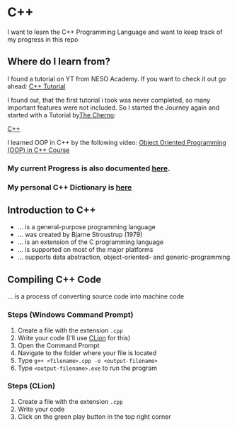 # C++
I want to learn the C++ Programming Language and want to keep track of my progress in this repo

## Where do I learn from?
I found a tutorial on YT from NESO Academy. If you want to check it out go ahead: 
[C++ Tutorial](https://www.youtube.com/playlist?list=PLBlnK6fEyqRh6isJ01MBnbNpV3ZsktSyS)

I found out, that the first tutorial i took was never completed, so many important features were not included.
So I started the Journey again and started with a Tutorial by[The Cherno](https://www.youtube.com/@TheCherno): 

[C++](https://www.youtube.com/playlist?list=PLlrATfBNZ98dudnM48yfGUldqGD0S4FFb)

I learned OOP in C++ by the following video:
[Object Oriented Programming (OOP) in C++ Course](https://www.youtube.com/watch?v=wN0x9eZLix4)

### My current Progress is also documented [here](https://github.com/dpfurners/CPP/blob/master/progress.md).

### My personal C++ Dictionary is [here](https://github.com/dpfurners/CPP/blob/master/dictionary.md)

## Introduction to C++
- ... is a general-purpose programming language
- ... was created by Bjarne Stroustrup (1979)
- ... is an extension of the C programming language
- ... is supported on most of the major platforms
- ... supports data abstraction, object-oriented- and generic-programming

## Compiling C++ Code
... is a process of converting source code into machine code

### Steps (Windows Command Prompt)
1. Create a file with the extension `.cpp`
2. Write your code (I'll use [CLion](https://www.jetbrains.com/clion/) for this)
3. Open the Command Prompt
4. Navigate to the folder where your file is located
5. Type `g++ <filename>.cpp -o <output-filename>`
6. Type `<output-filename>.exe` to run the program

### Steps (CLion)
1. Create a file with the extension `.cpp`
2. Write your code
3. Click on the green play button in the top right corner
